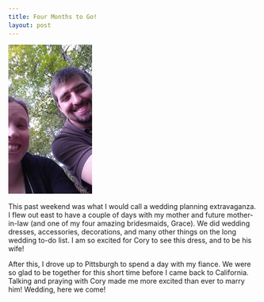 ```yaml
---
title: Four Months to Go!
layout: post
---
```


![Relaxing in Pittsburgh](/assets/frickpark.jpg)

This past weekend was what I would call a wedding planning extravaganza.  I flew out east to have a couple of days with my mother and future mother-in-law (and one of my four amazing bridesmaids, Grace).  We did wedding dresses, accessories, decorations, and many other things on the long wedding to-do list.  I am so excited for Cory to see this dress, and to be his wife!

After this, I drove up to Pittsburgh to spend a day with my fiance.  We were so glad to be together for this short time before I came back to California.  Talking and praying with Cory made me more excited than ever to marry him!  Wedding, here we come!
